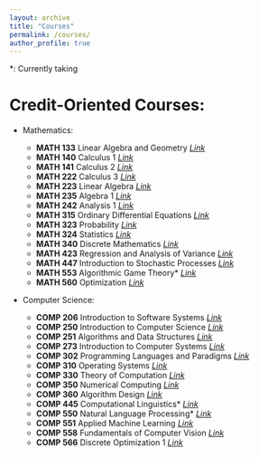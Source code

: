 ```yaml
---
layout: archive
title: "Courses"
permalink: /courses/
author_profile: true
---
```

\*: Currently taking  

Credit-Oriented Courses:
======
- Mathematics:
  - **MATH 133** Linear Algebra and Geometry [*Link*](https://www.mcgill.ca/study/2019-2020/courses/math-133)
  - **MATH 140** Calculus 1 [*Link*](https://www.mcgill.ca/study/2019-2020/courses/math-140)
  - **MATH 141** Calculus 2 [*Link*](https://www.mcgill.ca/study/2019-2020/courses/math-141)
  - **MATH 222** Calculus 3 [*Link*](https://www.mcgill.ca/study/2019-2020/courses/math-222)
  - **MATH 223** Linear Algebra [*Link*](https://www.mcgill.ca/study/2019-2020/courses/math-223)
  - **MATH 235** Algebra 1 [*Link*](https://www.mcgill.ca/study/2019-2020/courses/math-235)
  - **MATH 242** Analysis 1 [*Link*](https://www.mcgill.ca/study/2019-2020/courses/math-242)

  <!-- - **MATH 314** Advanced Calculus\* [*Link*](https://www.mcgill.ca/study/2019-2020/courses/math-314) -->
  - **MATH 315** Ordinary Differential Equations [*Link*](https://www.mcgill.ca/study/2019-2020/courses/math-315)
  - **MATH 323** Probability [*Link*](https://www.mcgill.ca/study/2019-2020/courses/math-323)
  - **MATH 324** Statistics [*Link*](https://www.mcgill.ca/study/2019-2020/courses/math-324)
  - **MATH 340** Discrete Mathematics [*Link*](https://www.mcgill.ca/study/2019-2020/courses/math-340)
  - **MATH 423** Regression and Analysis of Variance [*Link*](https://www.mcgill.ca/study/2019-2020/courses/math-423)
  - **MATH 447** Introduction to Stochastic Processes [*Link*](https://www.mcgill.ca/study/2019-2020/courses/math-447)
  - **MATH 553** Algorithmic Game Theory\* [*Link*](https://www.mcgill.ca/study/2019-2020/courses/math-553)
  - **MATH 560** Optimization [*Link*](https://www.mcgill.ca/study/2019-2020/courses/math-560)

- Computer Science:
  - **COMP 206** Introduction to Software Systems [*Link*](https://www.mcgill.ca/study/2019-2020/courses/comp-206)
  - **COMP 250** Introduction to Computer Science [*Link*](https://www.mcgill.ca/study/2019-2020/courses/comp-250)
  - **COMP 251** Algorithms and Data Structures [*Link*](https://www.mcgill.ca/study/2019-2020/courses/comp-251)
  - **COMP 273** Introduction to Computer Systems [*Link*](https://www.mcgill.ca/study/2019-2020/courses/comp-273)
  - **COMP 302** Programming Languages and Paradigms [*Link*](https://www.mcgill.ca/study/2019-2020/courses/comp-302)
  - **COMP 310** Operating Systems [*Link*](https://www.mcgill.ca/study/2019-2020/courses/comp-310)
  - **COMP 330** Theory of Computation [*Link*](https://www.mcgill.ca/study/2019-2020/courses/comp-330)
  - **COMP 350** Numerical Computing [*Link*](https://www.mcgill.ca/study/2019-2020/courses/comp-350)
  - **COMP 360** Algorithm Design [*Link*](https://www.mcgill.ca/study/2019-2020/courses/comp-360)
  - **COMP 445** Computational Linguistics\* [*Link*](https://www.mcgill.ca/study/2019-2020/courses/comp-445)
  - **COMP 550** Natural Language Processing\* [*Link*](https://www.mcgill.ca/study/2019-2020/courses/comp-550)
  - **COMP 551** Applied Machine Learning [*Link*](https://www.mcgill.ca/study/2019-2020/courses/comp-551)
  - **COMP 558** Fundamentals of Computer Vision [*Link*](https://www.mcgill.ca/study/2019-2020/courses/comp-558)
  - **COMP 566** Discrete Optimization 1 [*Link*](https://www.mcgill.ca/study/2019-2020/courses/comp-566)
